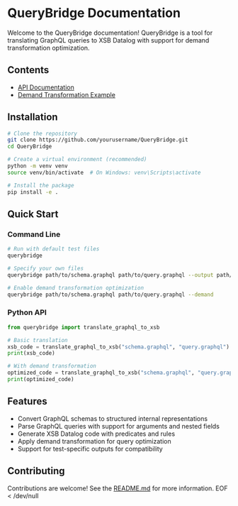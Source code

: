 # QueryBridge Documentation

Welcome to the QueryBridge documentation! QueryBridge is a tool for translating GraphQL queries to XSB Datalog with support for demand transformation optimization.

## Contents

- [API Documentation](api/querybridge/index.html)
- [Demand Transformation Example](demand_optimization_example.md)

## Installation

```bash
# Clone the repository
git clone https://github.com/yourusername/QueryBridge.git
cd QueryBridge

# Create a virtual environment (recommended)
python -m venv venv
source venv/bin/activate  # On Windows: venv\Scripts\activate

# Install the package
pip install -e .
```

## Quick Start

### Command Line

```bash
# Run with default test files
querybridge

# Specify your own files
querybridge path/to/schema.graphql path/to/query.graphql --output path/to/output.xsb

# Enable demand transformation optimization
querybridge path/to/schema.graphql path/to/query.graphql --demand
```

### Python API

```python
from querybridge import translate_graphql_to_xsb

# Basic translation
xsb_code = translate_graphql_to_xsb("schema.graphql", "query.graphql")
print(xsb_code)

# With demand transformation
optimized_code = translate_graphql_to_xsb("schema.graphql", "query.graphql", apply_demand=True)
print(optimized_code)
```

## Features

- Convert GraphQL schemas to structured internal representations
- Parse GraphQL queries with support for arguments and nested fields
- Generate XSB Datalog code with predicates and rules
- Apply demand transformation for query optimization
- Support for test-specific outputs for compatibility

## Contributing

Contributions are welcome! See the [README.md](../README.md) for more information.
EOF < /dev/null